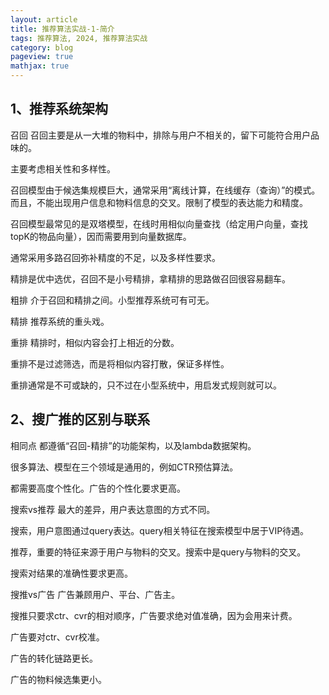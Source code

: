 ```yaml
---
layout: article
title: 推荐算法实战-1-简介
tags: 推荐算法, 2024, 推荐算法实战
category: blog
pageview: true
mathjax: true
---
```


## 1、推荐系统架构 
召回
召回主要是从一大堆的物料中，排除与用户不相关的，留下可能符合用户品味的。

主要考虑相关性和多样性。

召回模型由于候选集规模巨大，通常采用“离线计算，在线缓存（查询）”的模式。而且，不能出现用户信息和物料信息的交叉。限制了模型的表达能力和精度。

召回模型最常见的是双塔模型，在线时用相似向量查找（给定用户向量，查找topK的物品向量），因而需要用到向量数据库。

通常采用多路召回弥补精度的不足，以及多样性要求。

精排是优中选优，召回不是小号精排，拿精排的思路做召回很容易翻车。

粗排
介于召回和精排之间。小型推荐系统可有可无。

精排
推荐系统的重头戏。

重排
精排时，相似内容会打上相近的分数。

重排不是过滤筛选，而是将相似内容打散，保证多样性。

重排通常是不可或缺的，只不过在小型系统中，用启发式规则就可以。

## 2、搜广推的区别与联系 
相同点
都遵循“召回-精排”的功能架构，以及lambda数据架构。

很多算法、模型在三个领域是通用的，例如CTR预估算法。

都需要高度个性化。广告的个性化要求更高。

搜索vs推荐
最大的差异，用户表达意图的方式不同。

搜索，用户意图通过query表达。query相关特征在搜索模型中居于VIP待遇。

推荐，重要的特征来源于用户与物料的交叉。搜索中是query与物料的交叉。

搜索对结果的准确性要求更高。

搜推vs广告
广告兼顾用户、平台、广告主。

搜推只要求ctr、cvr的相对顺序，广告要求绝对值准确，因为会用来计费。

广告要对ctr、cvr校准。

广告的转化链路更长。

广告的物料候选集更小。

